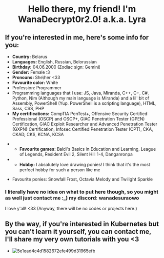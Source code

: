 <h1 align="center">Hello there, my friend! I'm WanaDecrypt0r2.0! a.k.a. Lyra</h1>

## If you're interested in me, here's some info for you:
* **Country:** Belarus 
* **Languages:** English, Russian, Belorussian
* **Birthday:** 04.06.2000 (Zodiac sign: Gemini)
* **Gender:** Female :3
* **Pronouns:** She\her <33
* **Favourite color:** White 
 * Profession: Programmer
* Programming languages that I use: JS, Java, Miranda, C++, C+, C#, Python, Nim (Although my main language is Miranda) and a lil' bit of Assembly, PowerShell (Yup. PowerShell is a scripting language), HTML, Sass, CSS, PHP
* **My certifications:** CompTIA PenTest+, Offensive Security Certified Professional (OSCP) and OSCP+, GIAC Penetration Tester (GPEN) Certification, GIAC Exploit Researcher and Advanced Penetration Tester (GXPN) Certification, Infosec Certified Penetration Tester (CPT), CKA, CKAD, CKS, KCNA, KCSA

- * **Favourite games:** Baldi's Basics in Education and Learning, League of Legends, Resident Evil 2, Silent Hill 1-4, Danganronpa
- * **Hobby:** I absolutely love drawing ponies! I think that it's the most perfect hobby for such a person like me 

* Favourite ponies: Snowfall Frost, Octavia Melody and Twilight Sparkle

### I literally have no idea on what to put here though, so you might as well just contact me :_) my discord: wanadesuraowo
I love y'all! <33 (Anyway, there will be no codes or projects here.)

## By the way, if you're interested in Kubernetes but you can't learn it yourself, you can contact me, I'll share my very own tutorials with you <3
* ![5e1ead4c4d1582672efe499d31965efb](https://github.com/user-attachments/assets/7d879dad-6030-4f52-8dbb-900bfdc212fb)
